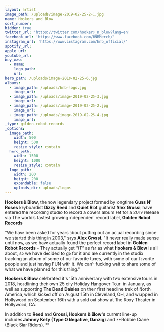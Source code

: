 ```yaml
---
layout: artist
image_path: /uploads/image-2019-02-25-2-1.jpg
name: Hookers and Blow
sort_number:
hidden: true
twitter_url: 'https://twitter.com/hookers_n_blow?lang=en'
facebook_url: 'https://www.facebook.com/HNBMerch/'
instagram_url: 'https://www.instagram.com/hnb_official/'
spotify_url:
apple_url:
youtube_url:
buy_now:
  - name:
    logo_path:
    url:
hero_path: /uploads/image-2019-02-25-6.jpg
albums:
  - image_path: /uploads/hnb-logo.jpg
    image_url:
  - image_path: /uploads/image-2019-02-25-3.jpg
    image_url:
  - image_path: /uploads/image-2019-02-25-2.jpg
    image_url:
  - image_path: /uploads/image-2019-02-25-4.jpg
    image_url:
_type: golden-robot-records
_options:
  image_path:
    width: 500
    height: 500
    resize_style: contain
  hero_path:
    width: 1500
    height: 1000
    resize_style: contain
  logo_path:
    width: 200
    height: 200
    expandable: false
    uploads_dir: uploads/logos
---
```


**Hookers & Blow,** the now legendary project formed by longtime **Guns N' Roses** keyboardist **Dizzy Reed** and **Quiet Riot** guitarist **Alex Grossi**, have entered the recording studio to record a covers album set for a 2019 release via The world’s fastest growing independent record label, **Golden Robot Records**, 

"We have been asked for years about putting out an actual recording since we started this thing in 2003," says **Alex Grossi**. "It never really made sense until now, as we have actually found the perfect record label in **Golden Robot Records** - They actually get *"IT"* as far as what **Hookers & Blow** is all about, so we have decided to go for it and are currently in the studio tracking an album of some of our favorite tunes, with some of our favorite people and just having FUN with it. We can't fucking wait to share some of what we have planned for this thing."

**Hookers & Blow** celebrated it's 15th anniversary with two extensive tours in 2018, headlining their own 25 city Holiday Hangover Tour  in January, as well as supporting **The Dead Daisies** on their first headline trek of North America, which kicked off on August 15th in Cleveland, OH, and wrapped in Hollywood on September 16th with a sold out show at The Roxy Theater in Hollywood, CA.

In addition to **Reed** and **Grossi, Hookers & Blow's** current line-up includes **Johnny Kelly (Type O Negative, Danzig**) and **Robbie Crane (Black Star Riders). **